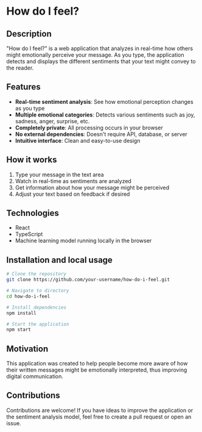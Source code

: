 # How do I feel?

## Description

"How do I feel?" is a web application that analyzes in real-time how others might emotionally perceive your message. As you type, the application detects and displays the different sentiments that your text might convey to the reader.

## Features

- **Real-time sentiment analysis**: See how emotional perception changes as you type
- **Multiple emotional categories**: Detects various sentiments such as joy, sadness, anger, surprise, etc.
- **Completely private**: All processing occurs in your browser
- **No external dependencies**: Doesn't require API, database, or server
- **Intuitive interface**: Clean and easy-to-use design

## How it works

1. Type your message in the text area
2. Watch in real-time as sentiments are analyzed
3. Get information about how your message might be perceived
4. Adjust your text based on feedback if desired

## Technologies

- React
- TypeScript
- Machine learning model running locally in the browser

## Installation and local usage

```bash
# Clone the repository
git clone https://github.com/your-username/how-do-i-feel.git

# Navigate to directory
cd how-do-i-feel

# Install dependencies
npm install

# Start the application
npm start
```

## Motivation

This application was created to help people become more aware of how their written messages might be emotionally interpreted, thus improving digital communication.

## Contributions

Contributions are welcome! If you have ideas to improve the application or the sentiment analysis model, feel free to create a pull request or open an issue.
